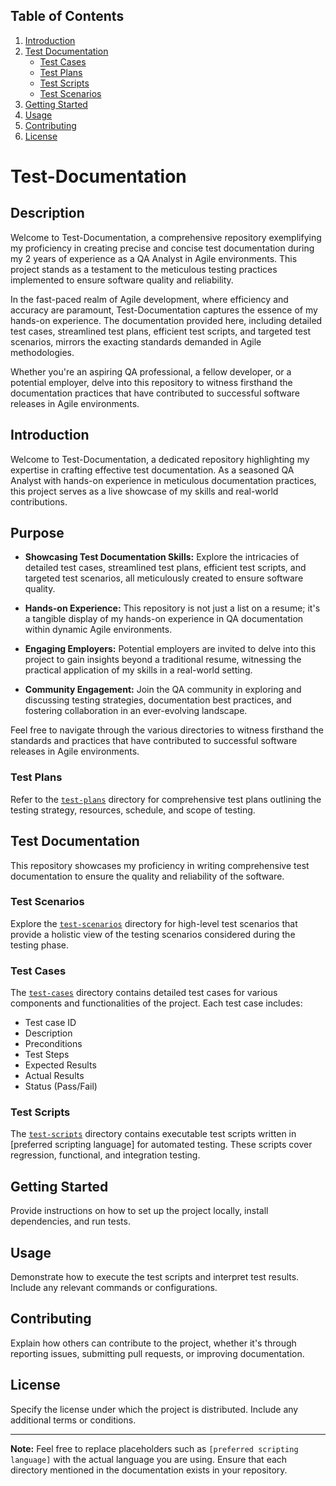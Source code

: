 ## Table of Contents

1. [Introduction](#introduction)
2. [Test Documentation](#test-documentation)
   - [Test Cases](#test-cases)
   - [Test Plans](#test-plans)
   - [Test Scripts](#test-scripts)
   - [Test Scenarios](#test-scenarios)
3. [Getting Started](#getting-started)
4. [Usage](#usage)
5. [Contributing](#contributing)
6. [License](#license)


# Test-Documentation

## Description

Welcome to Test-Documentation, a comprehensive repository exemplifying my proficiency in creating precise and concise test documentation during my 2 years of experience as a QA Analyst in Agile environments. This project stands as a testament to the meticulous testing practices implemented to ensure software quality and reliability.

In the fast-paced realm of Agile development, where efficiency and accuracy are paramount, Test-Documentation captures the essence of my hands-on experience. The documentation provided here, including detailed test cases, streamlined test plans, efficient test scripts, and targeted test scenarios, mirrors the exacting standards demanded in Agile methodologies.

Whether you're an aspiring QA professional, a fellow developer, or a potential employer, delve into this repository to witness firsthand the documentation practices that have contributed to successful software releases in Agile environments.

## Introduction

Welcome to Test-Documentation, a dedicated repository highlighting my expertise in crafting effective test documentation. As a seasoned QA Analyst with hands-on experience in meticulous documentation practices, this project serves as a live showcase of my skills and real-world contributions.

## Purpose

- **Showcasing Test Documentation Skills:** Explore the intricacies of detailed test cases, streamlined test plans, efficient test scripts, and targeted test scenarios, all meticulously created to ensure software quality.

- **Hands-on Experience:** This repository is not just a list on a resume; it's a tangible display of my hands-on experience in QA documentation within dynamic Agile environments.

- **Engaging Employers:** Potential employers are invited to delve into this project to gain insights beyond a traditional resume, witnessing the practical application of my skills in a real-world setting.

- **Community Engagement:** Join the QA community in exploring and discussing testing strategies, documentation best practices, and fostering collaboration in an ever-evolving landscape.

Feel free to navigate through the various directories to witness firsthand the standards and practices that have contributed to successful software releases in Agile environments.

### Test Plans

Refer to the [`test-plans`](/test-plans) directory for comprehensive test plans outlining the testing strategy, resources, schedule, and scope of testing.

## Test Documentation

This repository showcases my proficiency in writing comprehensive test documentation to ensure the quality and reliability of the software.

### Test Scenarios

Explore the [`test-scenarios`](/test-scenarios) directory for high-level test scenarios that provide a holistic view of the testing scenarios considered during the testing phase.

### Test Cases

The [`test-cases`](/test-cases) directory contains detailed test cases for various components and functionalities of the project. Each test case includes:

- Test case ID
- Description
- Preconditions
- Test Steps
- Expected Results
- Actual Results
- Status (Pass/Fail)

### Test Scripts

The [`test-scripts`](/test-scripts) directory contains executable test scripts written in [preferred scripting language] for automated testing. These scripts cover regression, functional, and integration testing.

## Getting Started

Provide instructions on how to set up the project locally, install dependencies, and run tests.

## Usage

Demonstrate how to execute the test scripts and interpret test results. Include any relevant commands or configurations.

## Contributing

Explain how others can contribute to the project, whether it's through reporting issues, submitting pull requests, or improving documentation.

## License

Specify the license under which the project is distributed. Include any additional terms or conditions.

---

**Note:** Feel free to replace placeholders such as `[preferred scripting language]` with the actual language you are using. Ensure that each directory mentioned in the documentation exists in your repository.
